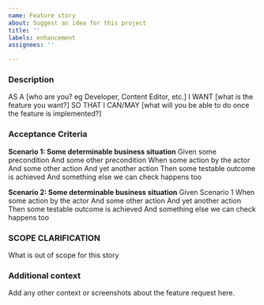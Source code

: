 ```yaml
---
name: Feature story
about: Suggest an idea for this project
title: ''
labels: enhancement
assignees: ''

---
```


### Description
<!-- Please express your request in the following format -->
AS A [who are you? eg Developer, Content Editor, etc.]
I WANT [what is the feature you want?]
SO THAT I CAN/MAY [what will you be able to do once the feature is implemented?]

### Acceptance Criteria
<!-- Please describe your request in the following format for testing purposes -->
**Scenario 1: Some determinable business situation**
Given some precondition
And some other precondition
When some action by the actor
And some other action
And yet another action
Then some testable outcome is achieved
And something else we can check happens too
 
**Scenario 2: Some determinable business situation**
Given Scenario 1
When some action by the actor
And some other action
And yet another action
Then some testable outcome is achieved
And something else we can check happens too
 
### SCOPE CLARIFICATION
What is out of scope for this story

### Additional context
Add any other context or screenshots about the feature request here.
